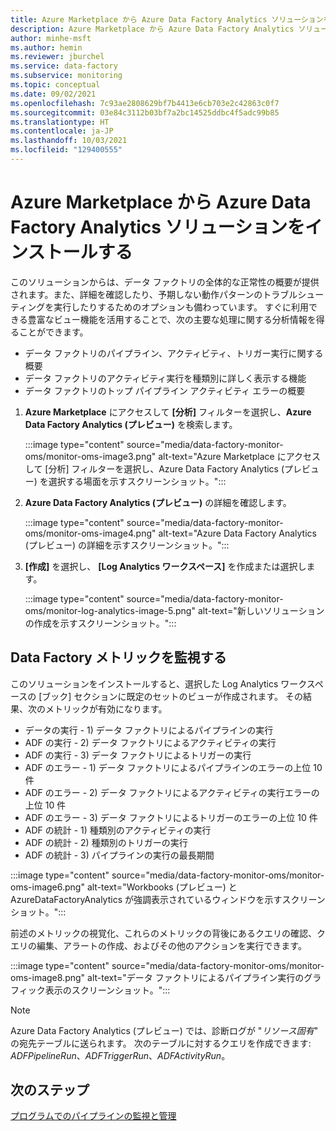 ```yaml
---
title: Azure Marketplace から Azure Data Factory Analytics ソリューションをインストールする
description: Azure Marketplace から Azure Data Factory Analytics ソリューションをインストールする方法について説明します。
author: minhe-msft
ms.author: hemin
ms.reviewer: jburchel
ms.service: data-factory
ms.subservice: monitoring
ms.topic: conceptual
ms.date: 09/02/2021
ms.openlocfilehash: 7c93ae2808629bf7b4413e6cb703e2c42863c0f7
ms.sourcegitcommit: 03e84c3112b03bf7a2bc14525ddbc4f5adc99b85
ms.translationtype: HT
ms.contentlocale: ja-JP
ms.lasthandoff: 10/03/2021
ms.locfileid: "129400555"
---
```

# <a name="install-azure-data-factory-analytics-solution-from-azure-marketplace"></a>Azure Marketplace から Azure Data Factory Analytics ソリューションをインストールする

このソリューションからは、データ ファクトリの全体的な正常性の概要が提供されます。また、詳細を確認したり、予期しない動作パターンのトラブルシューティングを実行したりするためのオプションも備わっています。 すぐに利用できる豊富なビュー機能を活用することで、次の主要な処理に関する分析情報を得ることができます。

* データ ファクトリのパイプライン、アクティビティ、トリガー実行に関する概要
* データ ファクトリのアクティビティ実行を種類別に詳しく表示する機能
* データ ファクトリのトップ パイプライン アクティビティ エラーの概要

1. **Azure Marketplace** にアクセスして **[分析]** フィルターを選択し、**Azure Data Factory Analytics (プレビュー)** を検索します。

   :::image type="content" source="media/data-factory-monitor-oms/monitor-oms-image3.png" alt-text="Azure Marketplace にアクセスして [分析] フィルターを選択し、Azure Data Factory Analytics (プレビュー) を選択する場面を示すスクリーンショット。":::

1. **Azure Data Factory Analytics (プレビュー)** の詳細を確認します。

   :::image type="content" source="media/data-factory-monitor-oms/monitor-oms-image4.png" alt-text="Azure Data Factory Analytics (プレビュー) の詳細を示すスクリーンショット。":::

1. **[作成]** を選択し、 **[Log Analytics ワークスペース]** を作成または選択します。

   :::image type="content" source="media/data-factory-monitor-oms/monitor-log-analytics-image-5.png" alt-text="新しいソリューションの作成を示すスクリーンショット。":::

## <a name="monitor-data-factory-metrics"></a>Data Factory メトリックを監視する

このソリューションをインストールすると、選択した Log Analytics ワークスペースの [ブック] セクションに既定のセットのビューが作成されます。 その結果、次のメトリックが有効になります。

* データの実行 - 1) データ ファクトリによるパイプラインの実行
* ADF の実行 - 2) データ ファクトリによるアクティビティの実行
* ADF の実行 - 3) データ ファクトリによるトリガーの実行
* ADF のエラー - 1) データ ファクトリによるパイプラインのエラーの上位 10 件
* ADF のエラー - 2) データ ファクトリによるアクティビティの実行エラーの上位 10 件
* ADF のエラー - 3) データ ファクトリによるトリガーのエラーの上位 10 件
* ADF の統計 - 1) 種類別のアクティビティの実行
* ADF の統計 - 2) 種類別のトリガーの実行
* ADF の統計 - 3) パイプラインの実行の最長期間

:::image type="content" source="media/data-factory-monitor-oms/monitor-oms-image6.png" alt-text="Workbooks (プレビュー) と AzureDataFactoryAnalytics が強調表示されているウィンドウを示すスクリーンショット。":::

前述のメトリックの視覚化、これらのメトリックの背後にあるクエリの確認、クエリの編集、アラートの作成、およびその他のアクションを実行できます。

:::image type="content" source="media/data-factory-monitor-oms/monitor-oms-image8.png" alt-text="データ ファクトリによるパイプライン実行のグラフィック表示のスクリーンショット。":::

> [!NOTE]
> Azure Data Factory Analytics (プレビュー) では、診断ログが "_リソース固有_" の宛先テーブルに送られます。 次のテーブルに対するクエリを作成できます: _ADFPipelineRun_、_ADFTriggerRun_、_ADFActivityRun_。

## <a name="next-steps"></a>次のステップ

[プログラムでのパイプラインの監視と管理](monitor-programmatically.md)

